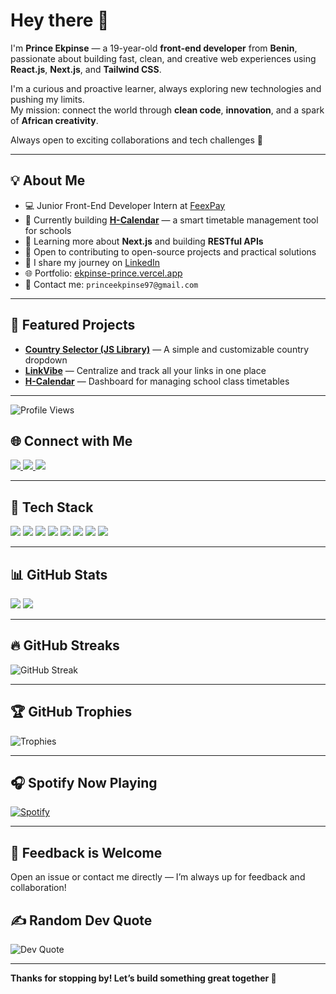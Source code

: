 # Hey there 👋

I'm **Prince Ekpinse** — a 19-year-old **front-end developer** from **Benin**, passionate about building fast, clean, and creative web experiences using **React.js**, **Next.js**, and **Tailwind CSS**.

I'm a curious and proactive learner, always exploring new technologies and pushing my limits.  
My mission: connect the world through **clean code**, **innovation**, and a spark of **African creativity**.

Always open to exciting collaborations and tech challenges 🚀

---

## 💡 About Me
- 💻 Junior Front-End Developer Intern at [FeexPay](https://feexpay.me/)
- 🔭 Currently building [**H-Calendar**](https://github.com/prince0xdev/h-calendar) — a smart timetable management tool for schools  
- 🌱 Learning more about **Next.js** and building **RESTful APIs**  
- 🤝 Open to contributing to open-source projects and practical solutions  
- 📝 I share my journey on [LinkedIn](https://www.linkedin.com/in/prince-ekpinse/)  
- 🌐 Portfolio: [ekpinse-prince.vercel.app](https://ekpinse-prince.vercel.app)  
- 📩 Contact me: `princeekpinse97@gmail.com`

---

## 🚀 Featured Projects
- [**Country Selector (JS Library)**](https://www.npmjs.com/package/country-selector-lite) — A simple and customizable country dropdown  
- [**LinkVibe**](https://github.com/prince0xdev/LinkVibes) — Centralize and track all your links in one place  
- [**H-Calendar**](https://github.com/prince0xdev/h-calendar) — Dashboard for managing school class timetables

---

![Profile Views](https://komarev.com/ghpvc/?username=prince0xdev&color=blue)

## 🌐 Connect with Me
<p>
  <a href="https://www.linkedin.com/in/prince-ekpinse/" target="_blank">
    <img src="https://img.shields.io/badge/LinkedIn-%230077B5.svg?style=for-the-badge&logo=linkedin&logoColor=white" />
  </a>
  <a href="https://github.com/prince0xdev" target="_blank">
    <img src="https://img.shields.io/badge/GitHub-%23181717.svg?style=for-the-badge&logo=github&logoColor=white" />
  </a>
  <a href="https://x.com/prince0xdev" target="_blank">
    <img src="https://img.shields.io/badge/Twitter-%231DA1F2.svg?style=for-the-badge&logo=twitter&logoColor=white" />
  </a>
</p>

---

## 🧰 Tech Stack
<p>
  <img src="https://img.shields.io/badge/HTML5-%23E34F26.svg?style=for-the-badge&logo=html5&logoColor=white" />
  <img src="https://img.shields.io/badge/CSS3-%231572B6.svg?style=for-the-badge&logo=css3&logoColor=white" />
  <img src="https://img.shields.io/badge/JavaScript-%23F7DF1E.svg?style=for-the-badge&logo=javascript&logoColor=black" />
  <img src="https://img.shields.io/badge/React-%2320232a.svg?style=for-the-badge&logo=react&logoColor=%2361DAFB" />
  <img src="https://img.shields.io/badge/Next.js-%23000000.svg?style=for-the-badge&logo=next.js&logoColor=white" />
  <img src="https://img.shields.io/badge/TailwindCSS-%2338B2AC.svg?style=for-the-badge&logo=tailwind-css&logoColor=white" />
  <img src="https://img.shields.io/badge/Git-%23F05033.svg?style=for-the-badge&logo=git&logoColor=white" />
  <img src="https://img.shields.io/badge/Netlify-%2300C7B7.svg?style=for-the-badge&logo=netlify&logoColor=white" />
</p>

---

## 📊 GitHub Stats
<p>
  <img src="https://github-readme-stats.vercel.app/api?username=prince0xdev&show_icons=true&theme=radical" />
  <img src="https://github-readme-stats.vercel.app/api/top-langs/?username=prince0xdev&layout=compact&theme=radical" />
</p>

---

## 🔥 GitHub Streaks
![GitHub Streak](https://github-readme-streak-stats.herokuapp.com/?user=prince0xdev&theme=radical)

---

## 🏆 GitHub Trophies
![Trophies](https://github-profile-trophy.vercel.app/?username=prince0xdev&theme=darkhub&no-bg=true)

---

## 🎧 Spotify Now Playing
[![Spotify](https://novatorem.bgstatic.vercel.app/api/spotify)](https://open.spotify.com/user/31qrstikxab6rlywen3bwldmqvim?si=f58ff6b48a1040ad)

---

## 💬 Feedback is Welcome
Open an issue or contact me directly — I’m always up for feedback and collaboration!

## ✍️ Random Dev Quote
![Dev Quote](https://quotes-github-readme.vercel.app/api?type=horizontal)

---

**Thanks for stopping by! Let’s build something great together 🚀**
